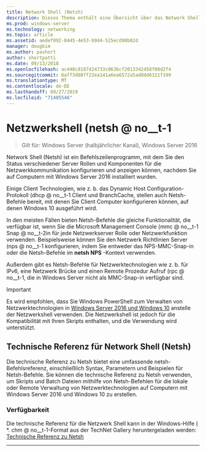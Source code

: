 ```yaml
---
title: Network Shell (Netsh)
description: Dieses Thema enthält eine Übersicht über das Network Shell (Netsh)-Befehlszeilen Dienstprogramm in Windows Server 2016.
ms.prod: windows-server
ms.technology: networking
ms.topic: article
ms.assetid: aedef092-8445-4e53-b9d4-525ecd98b02d
manager: dougkim
ms.author: pashort
author: shortpatti
ms.date: 09/13/2018
ms.openlocfilehash: ac440c8187424733c0636cf2013342458f08d2f4
ms.sourcegitcommit: 6aff3d88ff22ea141a6ea6572a5ad8dd6321f199
ms.translationtype: MT
ms.contentlocale: de-DE
ms.lasthandoff: 09/27/2019
ms.locfileid: "71405546"
---
```

# <a name="network-shell-netsh"></a>Netzwerkshell \(netsh @ no__t-1

>Gilt für: Windows Server (halbjährlicher Kanal), Windows Server 2016

Network Shell (Netsh) ist ein Befehlszeilenprogramm, mit dem Sie den Status verschiedener Server Rollen und Komponenten für die Netzwerkkommunikation konfigurieren und anzeigen können, nachdem Sie auf Computern mit Windows Server 2016 installiert wurden.

Einige Client Technologien, wie z. b. das Dynamic Host Configuration-Protokoll \(dhcp @ no__t-1 Client und BranchCache, stellen auch Netsh-Befehle bereit, mit denen Sie Client Computer konfigurieren können, auf denen Windows 10 ausgeführt wird.

In den meisten Fällen bieten Netsh-Befehle die gleiche Funktionalität, die verfügbar ist, wenn Sie die Microsoft Management Console \(mmc @ no__t-1 Snap @ no__t-2in für jede Netzwerkserver Rolle oder Netzwerkfunktion verwenden. Beispielsweise können Sie den Netzwerk Richtlinien Server \(nps @ no__t-1 konfigurieren, indem Sie entweder das NPS-MMC-Snap-in oder die Netsh-Befehle im **netsh NPS** -Kontext verwenden.

Außerdem gibt es Netsh-Befehle für Netzwerktechnologien wie z. b. für IPv6, eine Netzwerk Brücke und einen Remote Prozedur Aufruf \(rpc @ no__t-1, die in Windows Server nicht als MMC-Snap-in verfügbar sind.

>[!IMPORTANT]
>Es wird empfohlen, dass Sie Windows PowerShell zum Verwalten von Netzwerktechnologien in [Windows Server 2016 und Windows 10](https://technet.microsoft.com/library/mt156917.aspx) anstelle der Netzwerkshell verwenden. Die Netzwerkshell ist jedoch für die Kompatibilität mit Ihren Skripts enthalten, und die Verwendung wird unterstützt.

## <a name="network-shell-netsh-technical-reference"></a>Technische Referenz für Network Shell (Netsh)

Die technische Referenz zu Netsh bietet eine umfassende netsh-Befehlsreferenz, einschließlich Syntax, Parametern und Beispielen für Netsh-Befehle. Sie können die technische Referenz zu Netsh verwenden, um Skripts und Batch Dateien mithilfe von Netsh-Befehlen für die lokale oder Remote Verwaltung von Netzwerktechnologien auf Computern mit Windows Server 2016 und Windows 10 zu erstellen.  
  
### <a name="content-availability"></a>Verfügbarkeit  
  
Die technische Referenz für die Netzwerk Shell kann in der Windows-Hilfe \( *. chm @ no__t-1-Format aus der TechNet Gallery heruntergeladen werden: [Technische Referenz zu Netsh](https://gallery.technet.microsoft.com/Netsh-Technical-Reference-c46523dc)  
  
---
